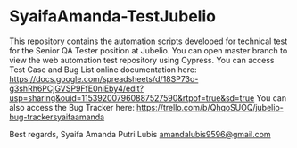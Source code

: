 # SyaifaAmanda-TestJubelio

This repository contains the automation scripts developed for technical test for the Senior QA Tester position at Jubelio. 
You can open master branch to view the web automation test repository using Cypress.
You can access Test Case and Bug List online documentation here: https://docs.google.com/spreadsheets/d/18SP73o-g3shRh6PCjGVSP9FfE0niEby4/edit?usp=sharing&ouid=115392007960887527590&rtpof=true&sd=true 
You can also access the Bug Tracker here: https://trello.com/b/QhqoSUOQ/jubelio-bug-trackersyaifaamanda 

Best regards,
Syaifa Amanda Putri Lubis
amandalubis9596@gmail.com


